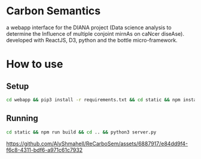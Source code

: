 # Carbon Semantics  
a webapp interface for the DIANA project (Data science analysis to determine the Influence of multiple conjoint mirnAs on caNcer diseAse). developed with ReactJS, D3, python and the bottle micro-framework.
# How to use
## Setup
```sh
cd webapp && pip3 install -r requirements.txt && cd static && npm install && cd ..
```
## Running
```sh
cd static && npm run build && cd .. && python3 server.py
```


https://github.com/AlyShmahell/ReCarboSem/assets/6887917/e84dd9f4-f6c8-4311-bdf6-a971c61c7932

